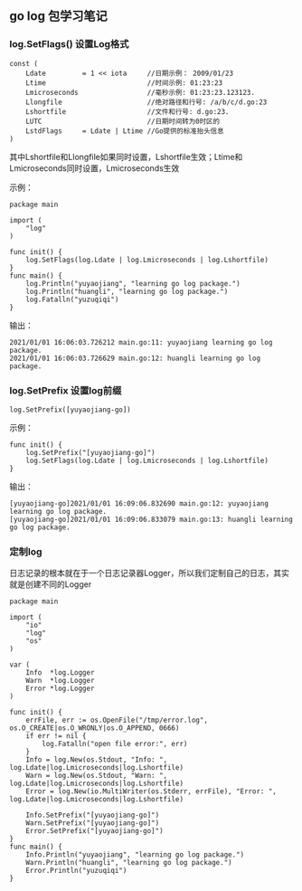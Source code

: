 ## go log 包学习笔记

### log.SetFlags() 设置Log格式
```
const (
	Ldate         = 1 << iota     //日期示例： 2009/01/23
	Ltime                         //时间示例: 01:23:23
	Lmicroseconds                 //毫秒示例: 01:23:23.123123.
	Llongfile                     //绝对路径和行号: /a/b/c/d.go:23
	Lshortfile                    //文件和行号: d.go:23.
	LUTC                          //日期时间转为0时区的
	LstdFlags     = Ldate | Ltime //Go提供的标准抬头信息
)
```

其中Lshortfile和Llongfile如果同时设置，Lshortfile生效；Ltime和Lmicroseconds同时设置，Lmicroseconds生效

示例：

```
package main

import (
    "log"
)

func init() {
    log.SetFlags(log.Ldate | log.Lmicroseconds | log.Lshortfile)
}
func main() {
    log.Println("yuyaojiang", "learning go log package.")
    log.Println("huangli", "learning go log package.")
    log.Fatalln("yuzuqiqi") 
}

```

输出：
```
2021/01/01 16:06:03.726212 main.go:11: yuyaojiang learning go log package.
2021/01/01 16:06:03.726629 main.go:12: huangli learning go log package.
```

### log.SetPrefix 设置log前缀

```log.SetPrefix([yuyaojiang-go])```

示例：

```
func init() {
    log.SetPrefix("[yuyaojiang-go]")
    log.SetFlags(log.Ldate | log.Lmicroseconds | log.Lshortfile)
}
```

输出：

```
[yuyaojiang-go]2021/01/01 16:09:06.832690 main.go:12: yuyaojiang learning go log package.
[yuyaojiang-go]2021/01/01 16:09:06.833079 main.go:13: huangli learning go log package.
```

### 定制log

日志记录的根本就在于一个日志记录器Logger，所以我们定制自己的日志，其实就是创建不同的Logger

```
package main

import (
	"io"
	"log"
	"os"
)

var (
	Info  *log.Logger
	Warn  *log.Logger
	Error *log.Logger
)

func init() {
	errFile, err := os.OpenFile("/tmp/error.log", os.O_CREATE|os.O_WRONLY|os.O_APPEND, 0666)
	if err != nil {
		log.Fatalln("open file error:", err)
	}
	Info = log.New(os.Stdout, "Info: ", log.Ldate|log.Lmicroseconds|log.Lshortfile)
	Warn = log.New(os.Stdout, "Warn: ", log.Ldate|log.Lmicroseconds|log.Lshortfile)
	Error = log.New(io.MultiWriter(os.Stderr, errFile), "Error: ", log.Ldate|log.Lmicroseconds|log.Lshortfile)

	Info.SetPrefix("[yuyaojiang-go]")
	Warn.SetPrefix("[yuyaojiang-go]")
	Error.SetPrefix("[yuyaojiang-go]")
}
func main() {
	Info.Println("yuyaojiang", "learning go log package.")
	Warn.Println("huangli", "learning go log package.")
	Error.Println("yuzuqiqi")
}
```

